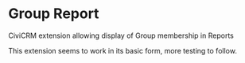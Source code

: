 Group Report
============
CiviCRM extension allowing display of Group membership in Reports

This extension seems to work in its basic form, more testing to follow.

